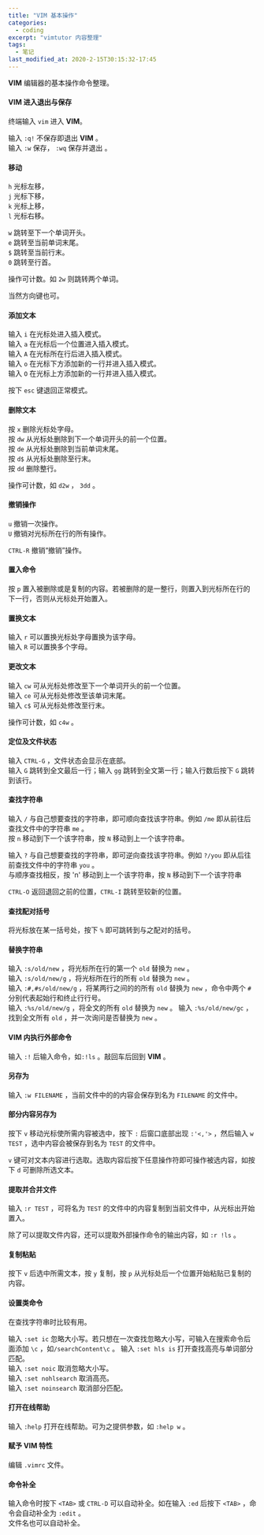 ```yaml
---
title: "VIM 基本操作"
categories:
  - coding
excerpt: "vimtutor 内容整理"
tags:
  - 笔记
last_modified_at: 2020-2-15T30:15:32-17:45
---
```


**VIM** 编辑器的基本操作命令整理。

#### VIM 进入退出与保存

终端输入 `vim` 进入 **VIM**。

输入 `:q!` 不保存即退出 **VIM** 。<br>
输入 `:w` 保存， `:wq` 保存并退出 。

#### 移动

`h` 光标左移，<br>
`j` 光标下移，<br>
`k` 光标上移，<br>
`l` 光标右移。

`w` 跳转至下一个单词开头。<br>
`e` 跳转至当前单词末尾。<br>
`$` 跳转至当前行末。<br>
`0` 跳转至行首。

操作可计数。如 `2w` 则跳转两个单词。

当然方向键也可。

#### 添加文本

输入 `i` 在光标处进入插入模式。<br>
输入 `a` 在光标后一个位置进入插入模式。<br>
输入 `A` 在光标所在行后进入插入模式。<br>
输入 `o` 在光标下方添加新的一行并进入插入模式。<br>
输入 `O` 在光标上方添加新的一行并进入插入模式。

按下 `esc` 键退回正常模式。

#### 删除文本

按 `x` 删除光标处字母。<br>
按 `dw` 从光标处删除到下一个单词开头的前一个位置。<br>
按 `de` 从光标处删除到当前单词末尾。<br>
按 `d$` 从光标处删除至行末。<br>
按 `dd` 删除整行。

操作可计数，如 `d2w` ， `3dd` 。

#### 撤销操作

`u` 撤销一次操作。<br>
`U` 撤销对光标所在行的所有操作。

`CTRL-R` 撤销“撤销”操作。

#### 置入命令

按 `p` 置入被删除或是复制的内容。若被删除的是一整行，则置入到光标所在行的下一行，否则从光标处开始置入。

#### 置换文本

输入 `r` 可以置换光标处字母置换为该字母。<br>
输入 `R` 可以置换多个字母。

#### 更改文本

输入 `cw` 可从光标处修改至下一个单词开头的前一个位置。<br>
输入 `ce` 可从光标处修改至该单词末尾。<br>
输入 `c$` 可从光标处修改至行末。<br>

操作可计数，如 `c4w` 。

#### 定位及文件状态

输入 `CTRL-G` ，文件状态会显示在底部。<br>
输入 `G` 跳转到全文最后一行；输入 `gg` 跳转到全文第一行；输入行数后按下 `G` 跳转到该行。

#### 查找字符串

输入 `/` 与自己想要查找的字符串，即可顺向查找该字符串。例如 `/me` 即从前往后查找文件中的字符串 `me` 。<br>
按 `n` 移动到下一个该字符串，按 `N` 移动到上一个该字符串。

输入 `?` 与自己想要查找的字符串，即可逆向查找该字符串。例如 `?/you` 即从后往前查找文件中的字符串 `you` 。<br>
与顺序查找相反，按 'n' 移动到上一个该字符串，按 `N` 移动到下一个该字符串

`CTRL-O` 返回退回之前的位置，`CTRL-I` 跳转至较新的位置。

#### 查找配对括号

将光标放在某一括号处，按下 `%` 即可跳转到与之配对的括号。

#### 替换字符串

输入 `:s/old/new` ，将光标所在行的第一个 `old` 替换为 `new` 。<br>
输入 `:s/old/new/g` ，将光标所在行的所有 `old` 替换为 `new` 。 <br>
输入 `:#,#s/old/new/g` ，将某两行之间的的所有 `old` 替换为 `new` ，命令中两个 `#` 分别代表起始行和终止行行号。<br>
输入 `:%s/old/new/g` ，将全文的所有 `old` 替换为 `new` 。
输入 `:%s/old/new/gc` ，找到全文所有 `old` ，并一次询问是否替换为 `new` 。

#### VIM 内执行外部命令

输入 `:!` 后输入命令，如`:!ls` 。敲回车后回到 **VIM** 。

#### 另存为

输入 `:w FILENAME` ，当前文件中的的内容会保存到名为 `FILENAME` 的文件中。

#### 部分内容另存为

按下 `v` 移动光标使所需内容被选中，按下 `:` 后窗口底部出现 `:'<,'>` ，然后输入 `w TEST` ，选中内容会被保存到名为 `TEST` 的文件中。

`v` 键可对文本内容进行选取。选取内容后按下任意操作符即可操作被选内容，如按下 `d` 可删除所选文本。

#### 提取并合并文件

输入 `:r TEST` ，可将名为 `TEST` 的文件中的内容复制到当前文件中，从光标出开始置入。

除了可以提取文件内容，还可以提取外部操作命令的输出内容，如 `:r !ls` 。

#### 复制粘贴

按下 `v` 后选中所需文本，按 `y` 复制，按 `p` 从光标处后一个位置开始粘贴已复制的内容。

#### 设置类命令

在查找字符串时比较有用。

输入 `:set ic` 忽略大小写。若只想在一次查找忽略大小写，可输入在搜索命令后面添加 `\c` ，如`/searchContent\c` 。
输入 `:set hls is` 打开查找高亮与单词部分匹配。<br>
输入 `:set noic` 取消忽略大小写。<br>
输入 `:set nohlsearch` 取消高亮。<br>
输入 `:set noinsearch` 取消部分匹配。

#### 打开在线帮助

输入 `:help` 打开在线帮助。可为之提供参数，如 `:help w` 。

#### 赋予 VIM 特性

编辑 `.vimrc` 文件。

#### 命令补全

输入命令时按下 `<TAB>` 或 `CTRL-D` 可以自动补全。如在输入 `:ed` 后按下 `<TAB>` ，命令会自动补全为 `:edit` 。<br>
文件名也可以自动补全。
